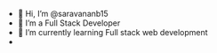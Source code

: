 - 👋 Hi, I’m @saravananb15
- 👀 I’m a Full Stack Developer
- 🌱 I’m currently learning Full stack web development
- 
<!---
saravananb15/saravananb15 is a ✨ special ✨ repository because its `README.md` (this file) appears on your GitHub profile.
You can click the Preview link to take a look at your changes.
--->

